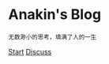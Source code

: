 # Anakin's Blog

`无数渺小的思考，填满了人的一生`

[Start](post/)
[Discuss](https://github.com/AnakinYang/AnakinYang.github.io/discussions/1)

